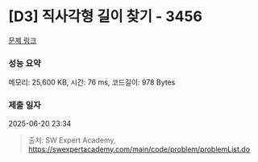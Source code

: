 # [D3] 직사각형 길이 찾기 - 3456 

[문제 링크](https://swexpertacademy.com/main/code/problem/problemDetail.do?contestProbId=AWFPmsqqALwDFAV0) 

### 성능 요약

메모리: 25,600 KB, 시간: 76 ms, 코드길이: 978 Bytes

### 제출 일자

2025-06-20 23:34



> 출처: SW Expert Academy, https://swexpertacademy.com/main/code/problem/problemList.do